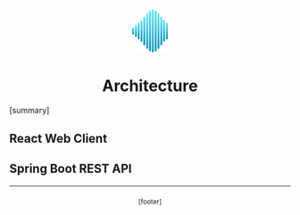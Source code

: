 <!-- HEADER -->
<br />
<p align="center">
  <a href="https://github.com/nednella/echo" target="_blank" rel="noopener noreferrer">
    <img src="./assets/echo-logo-256-light-gradient.svg" width="64" />
  </a>
</p>
<h1 align="center">Architecture</h1>

[summary]

## React Web Client

## Spring Boot REST API

---

<!-- FOOTER -->
<p align="center">
  <sub>[footer]</sub>
</p>